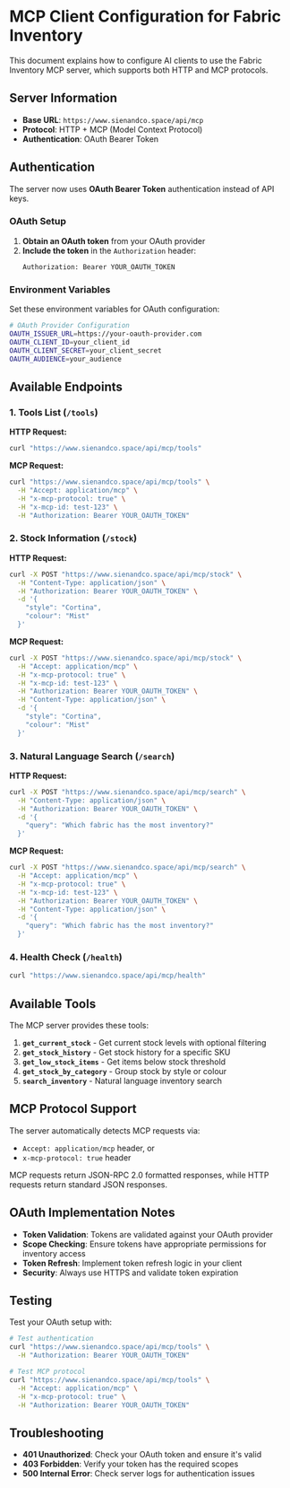 # MCP Client Configuration for Fabric Inventory

This document explains how to configure AI clients to use the Fabric Inventory MCP server, which supports both HTTP and MCP protocols.

## Server Information

- **Base URL**: `https://www.sienandco.space/api/mcp`
- **Protocol**: HTTP + MCP (Model Context Protocol)
- **Authentication**: OAuth Bearer Token

## Authentication

The server now uses **OAuth Bearer Token** authentication instead of API keys.

### OAuth Setup

1. **Obtain an OAuth token** from your OAuth provider
2. **Include the token** in the `Authorization` header:
   ```
   Authorization: Bearer YOUR_OAUTH_TOKEN
   ```

### Environment Variables

Set these environment variables for OAuth configuration:

```bash
# OAuth Provider Configuration
OAUTH_ISSUER_URL=https://your-oauth-provider.com
OAUTH_CLIENT_ID=your_client_id
OAUTH_CLIENT_SECRET=your_client_secret
OAUTH_AUDIENCE=your_audience
```

## Available Endpoints

### 1. Tools List (`/tools`)

**HTTP Request:**

```bash
curl "https://www.sienandco.space/api/mcp/tools"
```

**MCP Request:**

```bash
curl "https://www.sienandco.space/api/mcp/tools" \
  -H "Accept: application/mcp" \
  -H "x-mcp-protocol: true" \
  -H "x-mcp-id: test-123" \
  -H "Authorization: Bearer YOUR_OAUTH_TOKEN"
```

### 2. Stock Information (`/stock`)

**HTTP Request:**

```bash
curl -X POST "https://www.sienandco.space/api/mcp/stock" \
  -H "Content-Type: application/json" \
  -H "Authorization: Bearer YOUR_OAUTH_TOKEN" \
  -d '{
    "style": "Cortina",
    "colour": "Mist"
  }'
```

**MCP Request:**

```bash
curl -X POST "https://www.sienandco.space/api/mcp/stock" \
  -H "Accept: application/mcp" \
  -H "x-mcp-protocol: true" \
  -H "x-mcp-id: test-123" \
  -H "Authorization: Bearer YOUR_OAUTH_TOKEN" \
  -H "Content-Type: application/json" \
  -d '{
    "style": "Cortina",
    "colour": "Mist"
  }'
```

### 3. Natural Language Search (`/search`)

**HTTP Request:**

```bash
curl -X POST "https://www.sienandco.space/api/mcp/search" \
  -H "Content-Type: application/json" \
  -H "Authorization: Bearer YOUR_OAUTH_TOKEN" \
  -d '{
    "query": "Which fabric has the most inventory?"
  }'
```

**MCP Request:**

```bash
curl -X POST "https://www.sienandco.space/api/mcp/search" \
  -H "Accept: application/mcp" \
  -H "x-mcp-protocol: true" \
  -H "x-mcp-id: test-123" \
  -H "Authorization: Bearer YOUR_OAUTH_TOKEN" \
  -H "Content-Type: application/json" \
  -d '{
    "query": "Which fabric has the most inventory?"
  }'
```

### 4. Health Check (`/health`)

```bash
curl "https://www.sienandco.space/api/mcp/health"
```

## Available Tools

The MCP server provides these tools:

1. **`get_current_stock`** - Get current stock levels with optional filtering
2. **`get_stock_history`** - Get stock history for a specific SKU
3. **`get_low_stock_items`** - Get items below stock threshold
4. **`get_stock_by_category`** - Group stock by style or colour
5. **`search_inventory`** - Natural language inventory search

## MCP Protocol Support

The server automatically detects MCP requests via:

- `Accept: application/mcp` header, or
- `x-mcp-protocol: true` header

MCP requests return JSON-RPC 2.0 formatted responses, while HTTP requests return standard JSON responses.

## OAuth Implementation Notes

- **Token Validation**: Tokens are validated against your OAuth provider
- **Scope Checking**: Ensure tokens have appropriate permissions for inventory access
- **Token Refresh**: Implement token refresh logic in your client
- **Security**: Always use HTTPS and validate token expiration

## Testing

Test your OAuth setup with:

```bash
# Test authentication
curl "https://www.sienandco.space/api/mcp/tools" \
  -H "Authorization: Bearer YOUR_OAUTH_TOKEN"

# Test MCP protocol
curl "https://www.sienandco.space/api/mcp/tools" \
  -H "Accept: application/mcp" \
  -H "x-mcp-protocol: true" \
  -H "Authorization: Bearer YOUR_OAUTH_TOKEN"
```

## Troubleshooting

- **401 Unauthorized**: Check your OAuth token and ensure it's valid
- **403 Forbidden**: Verify your token has the required scopes
- **500 Internal Error**: Check server logs for authentication issues
